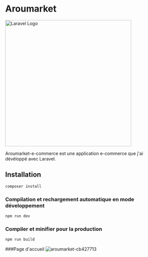 # Aroumarket

<p><a href="https://laravel.com" target="_blank"><img src="https://raw.githubusercontent.com/laravel/art/master/logo-lockup/5%20SVG/2%20CMYK/1%20Full%20Color/laravel-logolockup-cmyk-red.svg" width="400" alt="Laravel Logo"></a></p>
Aroumarket-e-commerce est une application e-commerce que j'ai dévéloppé avec Laravel.

## Installation
```sh
composer install
```
### Compilation et rechargement automatique en mode développement

```sh
npm run dev
```

### Compiler et minifier pour la production

```sh
npm run build
```

###Page d'accueil
![aroumarket-cb427713](https://user-images.githubusercontent.com/105268379/214247085-00e3813d-f131-4226-9992-cd7f8421dc9f.jpg)
